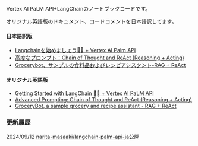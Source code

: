 Vertex AI PaLM API+LangChainのノートブックコードです。

オリジナル英語版のドキュメント、コードコメントを日本語訳してます。

#### 日本語訳版
* [Langchainを始めましょう🦜️🔗 + Vertex AI Palm API](https://github.com/narita-masaaki/langchain-palm-api-ja/blob/main/intro_langchain_palm_api_ja.ipynb)
* [高度なプロンプト：Chain of Thought and ReAct (Reasoning + Acting)](https://github.com/narita-masaaki/langchain-palm-api-ja/blob/main/cot_react_ja.ipynb)
* [Grocerybot、サンプルの食料品およびレシピアシスタント-RAG + ReAct](https://github.com/narita-masaaki/langchain-palm-api-ja/blob/main/grocerybot_assistant_ja.ipynb)

#### オリジナル英語版
* [Getting Started with LangChain 🦜️🔗 + Vertex AI PaLM API](https://github.com/GoogleCloudPlatform/generative-ai/blob/main/language/orchestration/langchain/intro_langchain_palm_api.ipynb)
* [Advanced Prompting: Chain of Thought and ReAct (Reasoning + Acting)](https://github.com/GoogleCloudPlatform/specialized-training-content/blob/main/courses/generative_ai/app_dev_llm/cot_react.ipynb)
* [GroceryBot, a sample grocery and recipe assistant - RAG + ReAct](https://github.com/googlecloudplatform/generative-ai/blob/main/language/use-cases/chatbots/grocerybot_assistant.ipynb)

### 更新履歴
2024/09/12 [narita-masaaki/langchain-palm-api-ja](https://github.com/narita-masaaki/langchain-palm-api-ja/edit/main/README.md)公開
